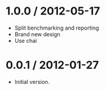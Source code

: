 
1.0.0 / 2012-05-17
==================

  * Split benchmarking and reporting
  * Brand new design
  * Use chai

0.0.1 / 2012-01-27 
==================

  * Initial version.
